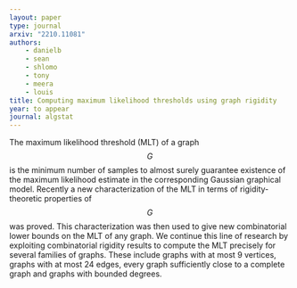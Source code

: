 ```yaml
---
layout: paper
type: journal
arxiv: "2210.11081"
authors: 
    - danielb
    - sean
    - shlomo
    - tony 
    - meera
    - louis
title: Computing maximum likelihood thresholds using graph rigidity 
year: to appear
journal: algstat
---
```


The maximum likelihood threshold (MLT) of a graph $$G$$ is the minimum number of samples to almost surely guarantee existence of the maximum likelihood estimate in the corresponding Gaussian graphical model. Recently a new characterization of the MLT in terms of rigidity-theoretic properties of $$G$$ was proved. This characterization was then used to give new combinatorial lower bounds on the MLT of any graph. We continue this line of research by exploiting combinatorial rigidity results to compute the MLT precisely for several families of graphs. These include graphs with at most 9 vertices, graphs with at most 24 edges, every graph sufficiently close to a complete graph and graphs with bounded degrees.